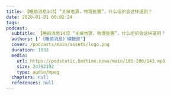 ```yaml
---
title: 【睡前消息143】“关掉电源，物理处置”，什么组织会这样道别？
date: 2020-01-01 00:02:24
tags:
podcast:
  subtitle: 【睡前消息143】“关掉电源，物理处置”，什么组织会这样道别？
  authors: ['《睡前消息》编辑部']
  cover: /podcasts/main/assets/logo.png
  duration: 1033
  media:
    url: https://podstatic.bedtime.news/main/101-200/143.mp3
    size: 24792192
    type: audio/mpeg
  chapters: null
  references: null
---
```


